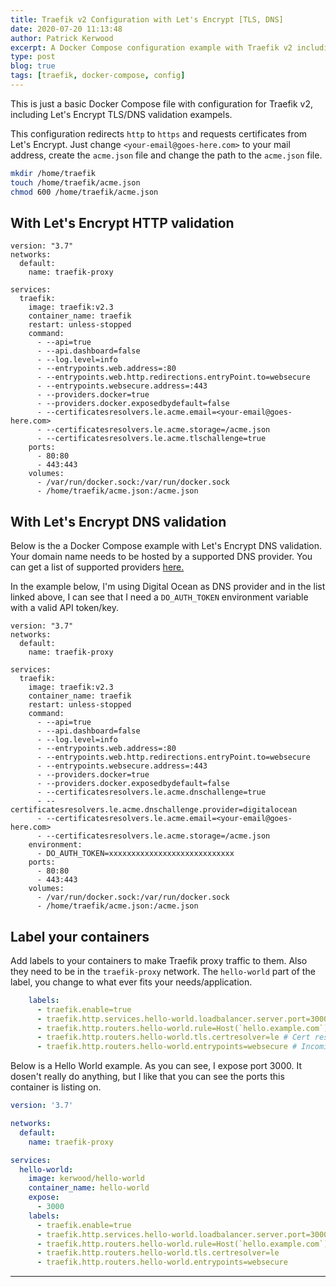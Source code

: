 ```yaml
---
title: Traefik v2 Configuration with Let's Encrypt [TLS, DNS]
date: 2020-07-20 11:13:48
author: Patrick Kerwood
excerpt: A Docker Compose configuration example with Traefik v2 including Let's Encrypt TLS/DNS validation.
type: post
blog: true
tags: [traefik, docker-compose, config]
---
```

This is just a basic Docker Compose file with configuration for Traefik v2, including Let's Encrypt TLS/DNS validation exampels.

This configuration redirects `http` to `https` and requests certificates from Let's Encrypt. Just change `<your-email@goes-here.com>` to your mail address, create the `acme.json` file and change the path to the `acme.json` file.

```bash
mkdir /home/traefik
touch /home/traefik/acme.json
chmod 600 /home/traefik/acme.json
```

## With Let's Encrypt HTTP validation
```yaml{20,28}
version: "3.7"
networks:
  default:
    name: traefik-proxy

services:
  traefik:
    image: traefik:v2.3
    container_name: traefik
    restart: unless-stopped
    command:
      - --api=true
      - --api.dashboard=false
      - --log.level=info
      - --entrypoints.web.address=:80
      - --entrypoints.web.http.redirections.entryPoint.to=websecure
      - --entrypoints.websecure.address=:443
      - --providers.docker=true
      - --providers.docker.exposedbydefault=false
      - --certificatesresolvers.le.acme.email=<your-email@goes-here.com>
      - --certificatesresolvers.le.acme.storage=/acme.json
      - --certificatesresolvers.le.acme.tlschallenge=true
    ports:
      - 80:80
      - 443:443
    volumes:
      - /var/run/docker.sock:/var/run/docker.sock
      - /home/traefik/acme.json:/acme.json
```

## With Let's Encrypt DNS validation
Below is the a Docker Compose example with Let's Encrypt DNS validation. Your domain name needs to be hosted by a supported DNS provider. You can get a list of supported providers [here.](https://docs.traefik.io/https/acme/#providers)

In the example below, I'm using Digital Ocean as DNS provider and in the list linked above, I can see that I need a `DO_AUTH_TOKEN` environment variable with a valid API token/key.
```yaml{21,22,25,31}
version: "3.7"
networks:
  default:
    name: traefik-proxy

services:
  traefik:
    image: traefik:v2.3
    container_name: traefik
    restart: unless-stopped
    command:
      - --api=true
      - --api.dashboard=false
      - --log.level=info
      - --entrypoints.web.address=:80
      - --entrypoints.web.http.redirections.entryPoint.to=websecure
      - --entrypoints.websecure.address=:443
      - --providers.docker=true
      - --providers.docker.exposedbydefault=false
      - --certificatesresolvers.le.acme.dnschallenge=true
      - --certificatesresolvers.le.acme.dnschallenge.provider=digitalocean
      - --certificatesresolvers.le.acme.email=<your-email@goes-here.com>
      - --certificatesresolvers.le.acme.storage=/acme.json
    environment:
      - DO_AUTH_TOKEN=xxxxxxxxxxxxxxxxxxxxxxxxxxxx
    ports:
      - 80:80
      - 443:443
    volumes:
      - /var/run/docker.sock:/var/run/docker.sock
      - /home/traefik/acme.json:/acme.json
```

## Label your containers
Add labels to your containers to make Traefik proxy traffic to them. Also they need to be in the `traefik-proxy` network. The `hello-world` part of the label, you change to what ever fits your needs/application. 

```yaml
    labels:
      - traefik.enable=true
      - traefik.http.services.hello-world.loadbalancer.server.port=3000 # Container port
      - traefik.http.routers.hello-world.rule=Host(`hello.example.com`) # URL
      - traefik.http.routers.hello-world.tls.certresolver=le # Cert resolver declared as traefik flag
      - traefik.http.routers.hello-world.entrypoints=websecure # Incoming entrypoint
```

Below is a Hello World example. As you can see, I expose port 3000. It dosen't really do anything, but I like that you can see the ports this container is listing on.
```yaml
version: '3.7'

networks:
  default:
    name: traefik-proxy

services:
  hello-world:
    image: kerwood/hello-world
    container_name: hello-world
    expose:
      - 3000
    labels:
      - traefik.enable=true
      - traefik.http.services.hello-world.loadbalancer.server.port=3000
      - traefik.http.routers.hello-world.rule=Host(`hello.example.com`)
      - traefik.http.routers.hello-world.tls.certresolver=le
      - traefik.http.routers.hello-world.entrypoints=websecure
```
---